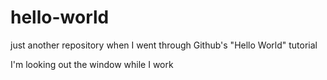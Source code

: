 # hello-world
just another repository when I went through Github's "Hello World" tutorial

I'm looking out the window while I work
